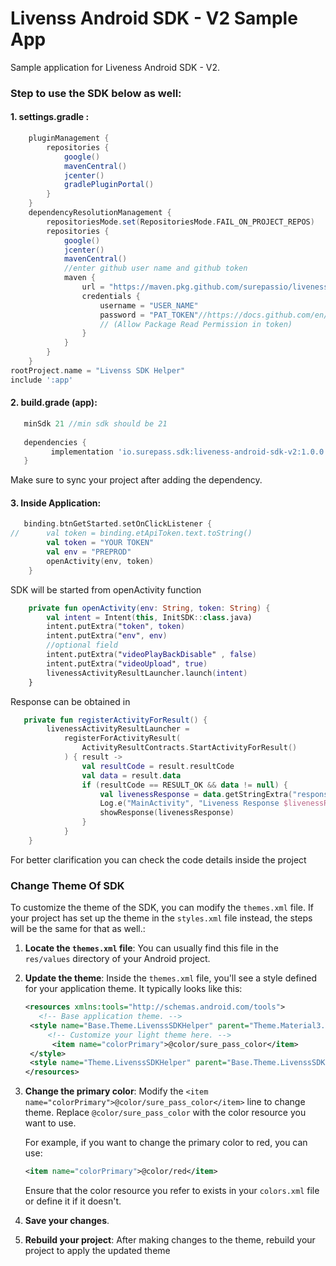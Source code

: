# Livenss Android SDK - V2 Sample App

Sample application for Liveness Android SDK - V2.
### Step to use the SDK below as well:
#### 1. settings.gradle :
```gradle
    pluginManagement {
        repositories {
            google()
            mavenCentral()
            jcenter()
            gradlePluginPortal()
        }
    }
    dependencyResolutionManagement {
        repositoriesMode.set(RepositoriesMode.FAIL_ON_PROJECT_REPOS)
        repositories {
            google()
            jcenter()
            mavenCentral()
            //enter github user name and github token
            maven {
                url = "https://maven.pkg.github.com/surepassio/liveness-android-sdk-v2-sample-app"
                credentials {
                    username = "USER_NAME"
                    password = "PAT_TOKEN"//https://docs.github.com/en/github/authenticating-to-github/keeping-your-account-and-data-secure/creating-a-personal-access-token
                    // (Allow Package Read Permission in token)
                }
            }
        }
    }
rootProject.name = "Livenss SDK Helper"
include ':app'
```

#### 2. build.grade (app):
```groovy
   minSdk 21 //min sdk should be 21
   
   dependencies {
         implementation 'io.surepass.sdk:liveness-android-sdk-v2:1.0.0'
   }
```
Make sure to sync your project after adding the dependency.
#### 3. Inside Application:
```kotlin
   binding.btnGetStarted.setOnClickListener {
//      val token = binding.etApiToken.text.toString()
        val token = "YOUR TOKEN"
        val env = "PREPROD"
        openActivity(env, token)
    }
```
SDK will be started from openActivity function
```kotlin 
    private fun openActivity(env: String, token: String) {
        val intent = Intent(this, InitSDK::class.java)
        intent.putExtra("token", token)
        intent.putExtra("env", env)
        //optional field
        intent.putExtra("videoPlayBackDisable" , false)
        intent.putExtra("videoUpload", true)
        livenessActivityResultLauncher.launch(intent)
    }
```
Response can be obtained in 
```kotlin 
   private fun registerActivityForResult() {
        livenessActivityResultLauncher =
            registerForActivityResult(
                ActivityResultContracts.StartActivityForResult()
            ) { result ->
                val resultCode = result.resultCode
                val data = result.data
                if (resultCode == RESULT_OK && data != null) {
                    val livenessResponse = data.getStringExtra("response")
                    Log.e("MainActivity", "Liveness Response $livenessResponse")
                    showResponse(livenessResponse)
                }
            }
    }
```
For better clarification you can check the code details inside the project

### Change Theme Of SDK

To customize the theme of the SDK, you can modify the `themes.xml` file. If your project has set up the theme in the `styles.xml` file instead, the steps will be the same for that as well.:

1. **Locate the `themes.xml` file**:
   You can usually find this file in the `res/values` directory of your Android project.

2. **Update the theme**:
   Inside the `themes.xml` file, you'll see a style defined for your application theme. It typically looks like this:

   ```xml
   <resources xmlns:tools="http://schemas.android.com/tools">
      <!-- Base application theme. -->
    <style name="Base.Theme.LivenssSDKHelper" parent="Theme.Material3.DayNight.NoActionBar">
        <!-- Customize your light theme here. -->
         <item name="colorPrimary">@color/sure_pass_color</item>
    </style>
    <style name="Theme.LivenssSDKHelper" parent="Base.Theme.LivenssSDKHelper" />
   </resources>
   ```

3. **Change the primary color**:
   Modify the `<item name="colorPrimary">@color/sure_pass_color</item>` line to change theme. Replace `@color/sure_pass_color` with the color resource you want to use.

   For example, if you want to change the primary color to red, you can use:

   ```xml
   <item name="colorPrimary">@color/red</item>
   ```

   Ensure that the color resource you refer to exists in your `colors.xml` file or define it if it doesn't.

4. **Save your changes**.

5. **Rebuild your project**:
   After making changes to the theme, rebuild your project to apply the updated theme
